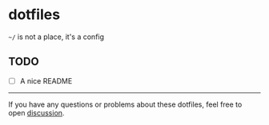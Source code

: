 # dotfiles

`~/` is not a place, it's a config

## TODO

- [ ] A nice README

---

If you have any questions or problems about these dotfiles, feel free to open
[discussion][1].

[1]: https://github.com/fitrh/dotfiles/discussions/new
